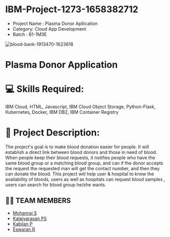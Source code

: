 # IBM-Project-1273-1658382712
- Project  Name : Plasma Donor Apllication
- Category: Cloud App Development
- Batch : B1-1M3E

![blood-bank-1913470-1623618](https://user-images.githubusercontent.com/104247633/198055880-12c95600-ee6a-4c75-bc95-c6b26324a3a6.png) <h1>Plasma Donor Application</h1>
# 💻 Skills Required:
IBM Cloud, HTML, Javascript, IBM Cloud Object Storage, Python-Flask, Kubernetes, Docker, IBM DB2, IBM Container Registry

# 📖 Project Description:
<p>The project's goal is to make blood donation easier for people. It will establish a direct link between blood donors and those in need of blood. When people keep their blood requests, it notifies people who have the same blood group or a matching blood group, and can if the donor accepts the request the requested man will get the contact number, and then they can donate the blood. This project will help user & hospital to know the availability of bloods, users as well as hospitals can request blood samples , users can search for blood group he/she wants.

## 🤹‍♀️ TEAM MEMBERS

  - <a href="https://github.com/Mohanraj123kpr">Mohanraj S</a>
  - <a href="https://github.com/kalaiyarasn2002454">Kalaiyarasan PS</a>
  - <a href="https://github.com/Kabilanp4">Kabilan P</a>
  - <a href="https://github.com/B3g1n3r">Eswaran R</a>
